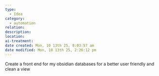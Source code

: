 ```yaml
---
type:
  - Idea
category:
  - automation 
relation:
description:
location:
ai-treatment:
date created: Mon, 10 13th 25, 8:03:57 am
date modified: Mon, 10 13th 25, 2:26:12 pm
---
```

Create a front end for my obsidian databases for a better user friendly and clean a view
